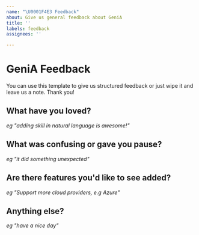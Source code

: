 ```yaml
---
name: "\U0001F4E3 Feedback"
about: Give us general feedback about GeniA
title: ''
labels: feedback
assignees: ''

---
```


# GeniA Feedback

You can use this template to give us structured feedback or just wipe it and leave us a note. Thank you!

## What have you loved?

_eg "adding skill in natural language is awesome!"_

## What was confusing or gave you pause?

_eg "it did something unexpected"_

## Are there features you'd like to see added?

_eg "Support more cloud providers, e.g Azure"_

## Anything else?

_eg "have a nice day"_